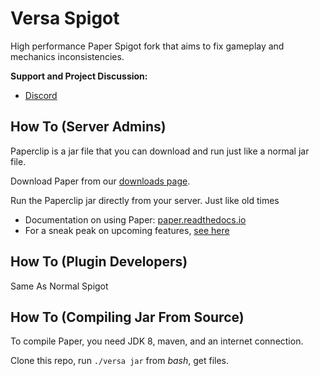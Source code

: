 Versa Spigot
===========

High performance Paper Spigot fork that aims to fix gameplay and mechanics inconsistencies.


**Support and Project Discussion:**
 - [Discord](https://discord.io/RikerNet)


How To (Server Admins)
------
Paperclip is a jar file that you can download and run just like a normal jar file.

Download Paper from our [downloads page](https://papermc.io/downloads).

Run the Paperclip jar directly from your server. Just like old times

  * Documentation on using Paper: [paper.readthedocs.io](https://paper.readthedocs.io/)
  * For a sneak peak on upcoming features, [see here](https://github.com/PaperMC/Paper/projects)

How To (Plugin Developers)
------
Same As Normal Spigot

How To (Compiling Jar From Source)
------
To compile Paper, you need JDK 8, maven, and an internet connection.

Clone this repo, run `./versa jar` from *bash*, get files.

